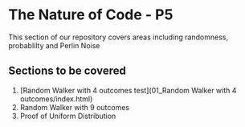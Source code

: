 # The Nature of Code - P5

This section of our repository covers areas including randomness, probablilty and Perlin Noise

## Sections to be covered
1. [Random Walker with 4 outcomes test](01_Random Walker with 4 outcomes/index.html)
2. Random Walker with 9 outcomes
3. Proof of Uniform Distribution
